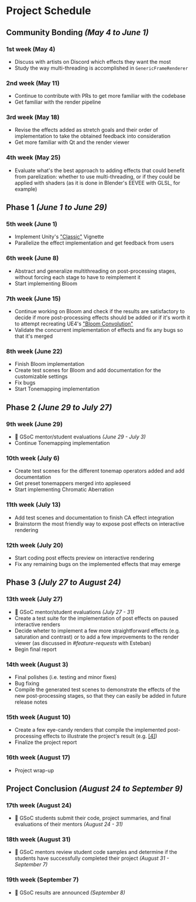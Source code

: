# Project Schedule

## Community Bonding *(May 4 to June 1)*
### 1st week (May 4)
   - Discuss with artists on Discord which effects they want the most
   - Study the way multi-threading is accomplished in `GenericFrameRenderer`
### 2nd week (May 11)
  - Continue to contribute with PRs to get more familiar with the codebase
  - Get familiar with the render pipeline
### 3rd week (May 18)
  - Revise the effects added as stretch goals and their order of implementation to take the obtained feedback into consideration
  - Get more familiar with Qt and the render viewer
### 4th week (May 25)
  - Evaluate what's the best approach to adding effects that could benefit from parelization: whether to use multi-threading, or if they could be applied with shaders (as it is done in Blender's EEVEE with GLSL, for example)

## Phase 1 *(June 1 to June 29)*
### 5th week (June 1)
  - Implement Unity's ["Classic"](https://docs.unity3d.com/Packages/com.unity.postprocessing@2.1/manual/Vignette.html) Vignette
  - Parallelize the effect implementation and get feedback from users
### 6th week (June 8)
  - Abstract and generalize multithreading on post-processing stages, without forcing each stage to have to reimplement it
  - Start implementing Bloom
### 7th week (June 15)
  - Continue working on Bloom and check if the results are satisfactory to decide if more post-processing effects should be added or if it's worth it to attempt recreating UE4's ["Bloom Convolution"](https://docs.unrealengine.com/en-US/Engine/Rendering/PostProcessEffects/Bloom/index.html)
  - Validate the concurrent implementation of effects and fix any bugs so that it's merged
### 8th week (June 22)
  - Finish Bloom implementation
  - Create test scenes for Bloom and add documentation for the customizable settings
  - Fix bugs
  - Start Tonemapping implementation

## Phase 2 *(June 29 to July 27)*
### 9th week (June 29)
  - 🏁 GSoC mentor/student evaluations *(June 29 - July 3)*
  - Continue Tonemapping implementation
### 10th week (July 6)
  - Create test scenes for the different tonemap operators added and add documentation
  - Get preset tonemappers merged into appleseed
  - Start implementing Chromatic Aberration
### 11th week (July 13)
  - Add test scenes and documentation to finish CA effect integration
  - Brainstorm the most friendly way to expose post effects on interactive rendering
### 12th week (July 20)
  - Start coding post effects preview on interactive rendering
  - Fix any remaining bugs on the implemented effects that may emerge

## Phase 3 *(July 27 to August 24)*
### 13th week (July 27)
  - 🏁 GSoC mentor/student evaluations *(July 27 - 31)*
  - Create a test suite for the implementation of post effects on paused interactive renders
  - Decide wheter to implement a few more straightforward effects (e.g. saturation and contrast) or to add a few improvements to the render viewer (as discussed in *#feature-requests* with Esteban)
  - Begin final report
### 14th week (August 3)
  - Final polishes (i.e. testing and minor fixes)
  - Bug fixing
  - Compile the generated test scenes to demonstrate the effects of the new post-processing stages, so that they can easily be added in future release notes
### 15th week (August 10)
  - Create a few eye-candy renders that compile the implemented post-processing effects to illustrate the project's result (e.g. [[4]](https://docs.unity3d.com/Packages/com.unity.postprocessing@2.3/manual/index.html))
  - Finalize the project report
### 16th week (August 17)
  - Project wrap-up

## Project Conclusion *(August 24 to September 9)*
### 17th week (August 24)
  - 🏁 GSoC students submit their code, project summaries, and final evaluations of their mentors *(August 24 - 31)*
### 18th week (August 31)
  - 🏁 GSoC mentors review student code samples and determine if the students have successfully completed their project *(August 31 - September 7)*
### 19th week (September 7)
  - 🏁 GSoC results are announced *(September 8)*